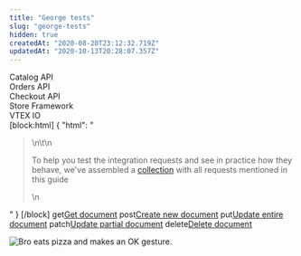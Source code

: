 ```yaml
---
title: "George tests"
slug: "george-tests"
hidden: true
createdAt: "2020-08-20T23:12:32.719Z"
updatedAt: "2020-10-13T20:28:07.357Z"
---
```

<div class="badge" id="catalog-api">Catalog API</div>
<div class="badge" id="orders-api">Orders API</div>
<div class="badge" id="checkout-api">Checkout API</div>
<div class="badge" id="store-framework">Store Framework</div>
<div class="badge" id="vtex-io">VTEX IO</div>
[block:html]
{
  "html": "<blockquote class=\"callout callout-default postman\">\n\t<span class=\"postman-icon\" />\n  <p>To help you test the integration requests and see in practice how they behave, we've assembled a <a href=\"https://app.getpostman.com/run-collection/427dea44d854e202d6ca\">collection</a> with all requests mentioned in this guide</p>\n</blockquote>"
}
[/block]
<span class="api"><span class="pg-type type-get">get</span><span><a href="/reference/documents-1#getdocument-1">Get document</a></span></span>
<span class="api"><span class="pg-type type-post">post</span><span><a href="https://developers.vtex.com/reference/documents#createnewdocument">Create new document</a></span></span>
<span class="api"><span class="pg-type type-put">put</span><span><a href="/reference/documents-1#updateentiredocument-1t">Update entire document</a></span></span>
<span class="api"><span class="pg-type type-patch">patch</span><span><a href="/reference/documents-1#updatepartialdocument-1t">Update partial document</a></span></span>
<span class="api"><span class="pg-type type-delete">delete</span><span><a href="/reference/documents-1#deletedocument-1">Delete document</a></span></span>

![Bro eats pizza and makes an OK gesture.](https://files.readme.io/6f52e22-man-eating-pizza-and-making-an-ok-gesture.jpg "Pizza Face")